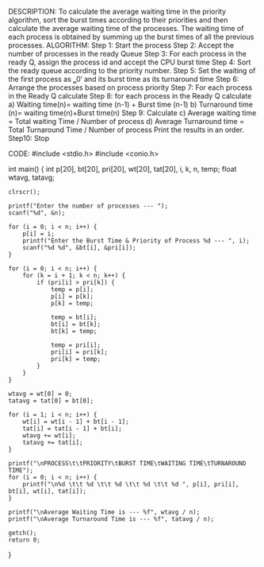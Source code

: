 DESCRIPTION:
To calculate the average waiting time in the priority algorithm, sort the burst
times according to their priorities and then calculate the average waiting time of the
processes. The waiting time of each process is obtained by summing up the burst times
of all the previous processes.
ALGORITHM:
Step 1: Start the process
Step 2: Accept the number of processes in the ready Queue
Step 3: For each process in the ready Q, assign the process id and accept the CPU burst
time
Step 4: Sort the ready queue according to the priority number.
Step 5: Set the waiting of the first process as ‗0‘ and its burst time as its turnaround time
Step 6: Arrange the processes based on process priority
Step 7: For each process in the Ready Q calculate Step 8:
for each process in the Ready Q calculate
a) Waiting time(n)= waiting time (n-1) + Burst time (n-1)
b) Turnaround time (n)= waiting time(n)+Burst time(n)
Step 9: Calculate
c) Average waiting time = Total waiting Time / Number of process
d) Average Turnaround time = Total Turnaround Time / Number of process Print the results
in an order.
Step10: Stop

CODE:
#include <stdio.h>
#include <conio.h>

int main() {
    int p[20], bt[20], pri[20], wt[20], tat[20], i, k, n, temp;
    float wtavg, tatavg;

    clrscr();

    printf("Enter the number of processes --- ");
    scanf("%d", &n);

    for (i = 0; i < n; i++) {
        p[i] = i;
        printf("Enter the Burst Time & Priority of Process %d --- ", i);
        scanf("%d %d", &bt[i], &pri[i]);
    }

    for (i = 0; i < n; i++) {
        for (k = i + 1; k < n; k++) {
            if (pri[i] > pri[k]) {
                temp = p[i];
                p[i] = p[k];
                p[k] = temp;

                temp = bt[i];
                bt[i] = bt[k];
                bt[k] = temp;

                temp = pri[i];
                pri[i] = pri[k];
                pri[k] = temp;
            }
        }
    }

    wtavg = wt[0] = 0;
    tatavg = tat[0] = bt[0];

    for (i = 1; i < n; i++) {
        wt[i] = wt[i - 1] + bt[i - 1];
        tat[i] = tat[i - 1] + bt[i];
        wtavg += wt[i];
        tatavg += tat[i];
    }

    printf("\nPROCESS\t\tPRIORITY\tBURST TIME\tWAITING TIME\tTURNAROUND TIME");
    for (i = 0; i < n; i++) {
        printf("\n%d \t\t %d \t\t %d \t\t %d \t\t %d ", p[i], pri[i], bt[i], wt[i], tat[i]);
    }

    printf("\nAverage Waiting Time is --- %f", wtavg / n);
    printf("\nAverage Turnaround Time is --- %f", tatavg / n);

    getch();
    return 0;
}